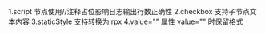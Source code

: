 1.script 节点使用//注释占位影响日志输出行数正确性
2.checkbox 支持子节点文本内容
3.staticStyle 支持转换为 rpx
4.value="" 属性 value="" 时保留格式
